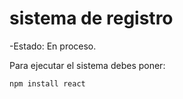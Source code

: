 <h1> sistema de registro </h1>

-Estado: En proceso.

Para ejecutar el sistema debes poner:

```npm install react```
